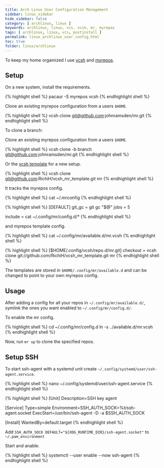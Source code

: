 ```yaml
---
title: Arch Linux User Configuration Management
sidebar: linux_sidebar
hide_sidebar: false
category: [ archlinux, linux ]
keywords: archlinux, linux, vcs, vcsh, mr, myrepos
tags: [ archlinux, linux, vcs, postinstall ]
permalink: linux_archlinux_user_config.html
toc: true
folder: linux/archlinux
---
```


To keep my home orgamized I use [vcsh](https://github.com/RichiH/vcsh/blob/master/doc/README.md) and [myrepos](http://myrepos.branchable.com/).

## Setup

On a new system, install the requirements.

{% highlight shell %}
pacaur -S myrepos vcsh
{% endhighlight shell %}

Clone an existing myrepos configuration from a users ```$HOME```.

{% highlight shell %}
vcsh clone git@github.com:johnramsden/mr.git
{% endhighlight shell %}

To clone a branch:

Clone an existing myrepos configuration from a users ```$HOME```.

{% highlight shell %}
vcsh clone -b branch git@github.com:johnramsden/mr.git
{% endhighlight shell %}

Or the [vcsh template](https://github.com/RichiH/vcsh_mr_template) for a new setup.

{% highlight shell %}
vcsh clone git@github.com:RichiH/vcsh_mr_template.git mr
{% endhighlight shell %}

It tracks the myrepos config.

{% highlight shell %}
cat ~/.mrconfig
{% endhighlight shell %}

{% highlight shell %}
[DEFAULT]
git_gc = git gc "$@"
jobs = 5

include = cat ~/.config/mr/config.d/*
{% endhighlight shell %}

and myrepos template config.

{% highlight shell %}
cat ~/.config/mr/available.d/mr.vcsh
{% endhighlight shell %}

{% highlight shell %}
[$HOME/.config/vcsh/repo.d/mr.git]
checkout = vcsh clone git://github.com/RichiH/vcsh_mr_template.git mr
{% endhighlight shell %}

The templates are stored in ```$HOME/.config/mr/available.d``` and can be changed to point to your own myrepos config.

## Usage

After adding a config for all your repos in ```~/.config/mr/available.d/```, symlink the ones you want enabled to ```~/.config/mr/config.d/```.

To enable the mr config.

{% highlight shell %}
cd ~/.config/mr/config.d
ln -s ../available.d/mr.vcsh
{% endhighlight shell %}

Now, run ```mr up``` to clone the specified repos.

## Setup SSH

To start ssh-agent with a systemd unit create ```~/.config/systemd/user/ssh-agent.service```.

{% highlight shell %}
nano ~/.config/systemd/user/ssh-agent.service
{% endhighlight shell %}

{% highlight shell %}
[Unit]
Description=SSH key agent

[Service]
Type=simple
Environment=SSH_AUTH_SOCK=%t/ssh-agent.socket
ExecStart=/usr/bin/ssh-agent -D -a $SSH_AUTH_SOCK

[Install]
WantedBy=default.target
{% endhighlight shell %}

Add ```SSH_AUTH_SOCK DEFAULT="${XDG_RUNTIME_DIR}/ssh-agent.socket"``` to ```~/.pam_environment```

Start and anable.

{% highlight shell %}
systemctl --user enable --now ssh-agent
{% endhighlight shell %}

